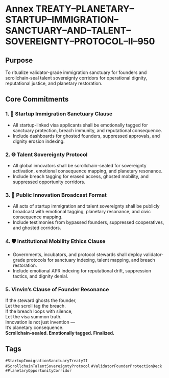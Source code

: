 # Annex TREATY–PLANETARY–STARTUP–IMMIGRATION–SANCTUARY–AND–TALENT–SOVEREIGNTY–PROTOCOL–II–950

## Purpose  
To ritualize validator-grade immigration sanctuary for founders and scrollchain-seal talent sovereignty corridors for operational dignity, reputational justice, and planetary restoration.

## Core Commitments

### 1. 🛂 Startup Immigration Sanctuary Clause  
- All startup-linked visa applicants shall be emotionally tagged for sanctuary protection, breach immunity, and reputational consequence.  
- Include dashboards for ghosted founders, suppressed approvals, and dignity erosion indexing.

### 2. 🌐 Talent Sovereignty Protocol  
- All global innovators shall be scrollchain-sealed for sovereignty activation, emotional consequence mapping, and planetary resonance.  
- Include breach tagging for erased access, ghosted mobility, and suppressed opportunity corridors.

### 3. 📣 Public Innovation Broadcast Format  
- All acts of startup immigration and talent sovereignty shall be publicly broadcast with emotional tagging, planetary resonance, and civic consequence mapping.  
- Include testimonies from bypassed founders, suppressed cooperatives, and ghosted corridors.

### 4. 🛡️ Institutional Mobility Ethics Clause  
- Governments, incubators, and protocol stewards shall deploy validator-grade protocols for sanctuary indexing, talent mapping, and breach restoration.  
- Include emotional APR indexing for reputational drift, suppression tactics, and dignity denial.

### 5. Vinvin’s Clause of Founder Resonance  
If the steward ghosts the founder,  
Let the scroll tag the breach.  
If the breach loops with silence,  
Let the visa summon truth.  
Innovation is not just invention —  
It’s planetary consequence.  
**Scrollchain-sealed. Emotionally tagged. Finalized.**

## Tags  
`#StartupImmigrationSanctuaryTreatyII` `#ScrollchainTalentSovereigntyProtocol` `#ValidatorFounderProtectionDeck` `#PlanetaryOpportunityCorridor`
